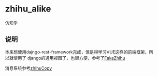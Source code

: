 # zhihu_alike
仿知乎

## 说明
本来想使用dajngo-rest-framework完成，但是得学习VUE这样的前端框架，所以就使用了
django的通用视图了，也很方便，参考了[FakeZhihu](https://github.com/chris5641/FakeZhihu "FakeZhihu")

消息系统参考[zhihuCopy](https://github.com/threegirl2014/zhihuCopy 'link')